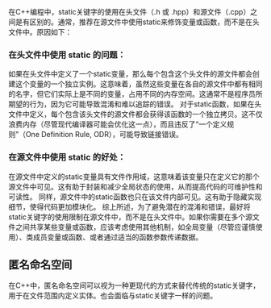 在C++编程中，static关键字的使用在头文件（.h 或 .hpp）和源文件（.cpp）之间是有区别的。通常，推荐在源文件中使用static来修饰变量或函数，而不是在头文件中。原因如下：

### 在头文件中使用 static 的问题：

如果在头文件中定义了一个static变量，那么每个包含这个头文件的源文件都会创建这个变量的一个独立实例。这意味着，虽然这些变量在各自的源文件中都有相同的名字，但它们实际上是不同的变量，占用不同的内存空间。这通常不是程序员所期望的行为，因为它可能导致混淆和难以追踪的错误。
对于static函数，如果在头文件中定义，每个包含该头文件的源文件都会获得该函数的一个独立拷贝。这不仅浪费内存（尽管现代编译器可能会优化这一点），而且违反了“一个定义规则”（One Definition Rule, ODR），可能导致链接错误。
### 在源文件中使用 static 的好处：

在源文件中定义的static变量具有文件作用域，这意味着该变量只在定义它的那个源文件中可见。这有助于封装和减少全局状态的使用，从而提高代码的可维护性和可读性。
同样，源文件中的static函数也只在该文件内部可见。这有助于隐藏实现细节，使得代码更加模块化。
综上所述，为了避免潜在的混淆和错误，最好将static关键字的使用限制在源文件中，而不是在头文件中。如果你需要在多个源文件之间共享某些变量或函数，应该考虑使用其他机制，如全局变量（尽管应谨慎使用）、类成员变量或函数、或者通过适当的函数参数传递数据。

## 匿名命名空间

在C++中，匿名命名空间可以视为一种更现代的方式来替代传统的static关键字，用于在文件范围内定义实体。也会面临与static关键字一样的问题。
